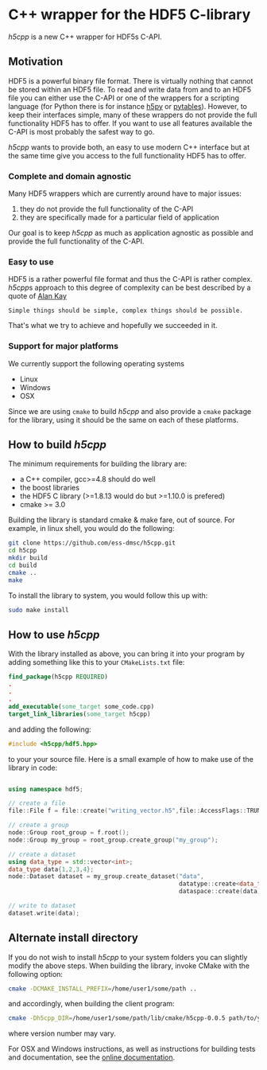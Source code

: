 # C++ wrapper for the HDF5 C-library

*h5cpp* is a new C++ wrapper for HDF5s C-API. 

## Motivation

HDF5 is a powerful binary file format. There is virtually nothing that cannot 
be stored within an HDF5 file. To read and write data from and to an HDF5 file
you can either use the C-API or one of the wrappers for a scripting language 
(for Python there is for instance [h5py](http://www.h5py.org/) or 
[pytables](http://www.pytables.org/)). However, to keep their interfaces 
simple, many of these wrappers do not provide the full functionality HDF5 
has to offer. If you want to use all features available the C-API is most 
probably the safest way to go. 

*h5cpp* wants to provide both, an easy to use modern C++ interface but at the 
same time give you access to the full functionality HDF5 has to offer. 


### Complete and domain agnostic 

Many HDF5 wrappers which are currently around have to major issues:

1. they do not provide the full functionality of the C-API
2. they are specifically made for a particular field of application

Our goal is to keep *h5cpp* as much as application agnostic as possible and 
provide the full functionality of the C-API. 

### Easy to use 

HDF5 is a rather powerful file format and thus the C-API is rather complex. 
*h5cpp*s approach to this degree of complexity can be best described by a quote 
of [Alan Kay](http://startupquote.com/post/5626579141)

    Simple things should be simple, complex things should be possible.
    
That's what we try to achieve and hopefully we succeeded in it. 

### Support for major platforms 

We currently support the following operating systems 

* Linux
* Windows 
* OSX

Since we are using `cmake` to build *h5cpp* and also provide a `cmake` package 
for the library, using it should be the same on each of these platforms.  

## How to build *h5cpp*

The minimum requirements for building the library are:

* a C++ compiler, gcc>=4.8 should do well
* the boost libraries
* the HDF5 C library (>=1.8.13 would do but >=1.10.0 is prefered)
* cmake >= 3.0

Building the library is standard cmake & make fare, out of source. For example,
in linux shell, you would do the following:

```bash
git clone https://github.com/ess-dmsc/h5cpp.git
cd h5cpp
mkdir build
cd build
cmake ..
make
```

To install the library to system, you would follow this up with:
```bash
sudo make install
```

## How to use *h5cpp*

With the library installed as above, you can bring it into your program by adding something
like this to your `CMakeLists.txt` file: 
```cmake
find_package(h5cpp REQUIRED)
.
.
.
add_executable(some_target some_code.cpp)
target_link_libraries(some_target h5cpp)
```
and adding the following:
```cpp
#include <h5cpp/hdf5.hpp>
```
to your your source file.
Here is a small example of how to make use of the library in code:

```cpp

using namespace hdf5;

// create a file
file::File f = file::create("writing_vector.h5",file::AccessFlags::TRUNCATE);

// create a group
node::Group root_group = f.root();
node::Group my_group = root_group.create_group("my_group");

// create a dataset
using data_type = std::vector<int>;
data_type data{1,2,3,4};
node::Dataset dataset = my_group.create_dataset("data",
                                                datatype::create<data_type>(),
                                                dataspace::create(data));

// write to dataset
dataset.write(data);
```

## Alternate install directory

If you do not wish to install *h5cpp* to your system folders you can slightly modify the
above steps. When building the library, invoke CMake with the following option:

```bash
cmake -DCMAKE_INSTALL_PREFIX=/home/user1/some/path ..
```
and accordingly, when building the client program:
```bash
cmake -Dh5cpp_DIR=/home/user1/some/path/lib/cmake/h5cpp-0.0.5 path/to/your/source
```
where version number may vary.

For OSX and Windows instructions, as well as instructions for building tests and documentation,
see the [online documentation](https://ess-dmsc.github.io/h5cpp/index.html).

